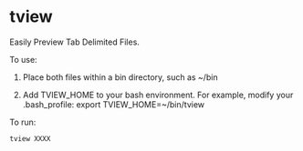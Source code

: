 tview
=====

Easily Preview Tab Delimited Files.

To use:

1.  Place both files within a bin directory, such as ~/bin
    
2.  Add TVIEW_HOME to your bash environment.  For example, modify your .bash_profile:
        export TVIEW_HOME=~/bin/tview
 
To run:

    tview XXXX
    
    
